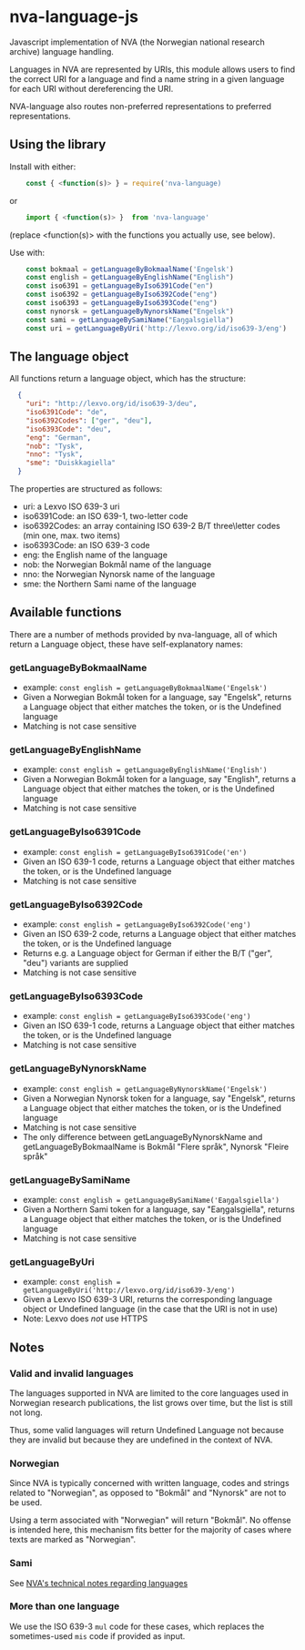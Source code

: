 # nva-language-js
Javascript implementation of NVA (the Norwegian national research archive) language handling.

Languages in NVA are represented by URIs, this module allows users to find the correct URI for a language and find a name string in a given language for each URI without dereferencing the URI.

NVA-language also routes non-preferred representations to preferred representations.

## Using the library

Install with either:

```javascript
    const { <function(s)> } = require('nva-language)
```

or

```javascript
    import { <function(s)> }  from 'nva-language'
```

(replace <function(s)> with the functions you actually use, see below).

Use with:

```javascript
    const bokmaal = getLanguageByBokmaalName('Engelsk')
    const english = getLanguageByEnglishName("English")
    const iso6391 = getLanguageByIso6391Code("en")
    const iso6392 = getLanguageByIso6392Code("eng")
    const iso6393 = getLanguageByIso6393Code("eng")
    const nynorsk = getLanguageByNynorskName("Engelsk")
    const sami = getLanguageBySamiName("Eaŋgalsgiella")
    const uri = getLanguageByUri('http://lexvo.org/id/iso639-3/eng')
```

## The language object

All functions return a language object, which has the structure:

```json
  {
    "uri": "http://lexvo.org/id/iso639-3/deu",
    "iso6391Code": "de",
    "iso6392Codes": ["ger", "deu"],
    "iso6393Code": "deu",
    "eng": "German",
    "nob": "Tysk",
    "nno": "Tysk",
    "sme": "Duiskkagiella"
  }
```

The properties are structured as follows:

-   uri: a Lexvo ISO 639-3 uri
-   iso6391Code: an ISO 639-1, two-letter code
-   iso6392Codes: an array containing ISO 639-2 B/T three\letter codes (min one, max. two items)
-   iso6393Code: an ISO 639-3 code
-   eng: the English name of the language
-   nob: the Norwegian Bokmål name of the language
-   nno: the Norwegian Nynorsk name of the language
-   sme: the Northern Sami name of the language

## Available functions

There are a number of methods provided by nva-language, all of which return a Language object, these have self-explanatory names:

### getLanguageByBokmaalName

-   example: `const english = getLanguageByBokmaalName('Engelsk')`
-   Given a Norwegian Bokmål token for a language, say "Engelsk", returns a Language object that either matches the token, or is the Undefined language
-   Matching is not case sensitive

### getLanguageByEnglishName

-   example: `const english = getLanguageByEnglishName('English')`
-   Given a Norwegian Bokmål token for a language, say "English", returns a Language object that either matches the token, or is the Undefined language
-   Matching is not case sensitive

### getLanguageByIso6391Code

-   example: `const english = getLanguageByIso6391Code('en')`
-   Given an ISO 639-1 code, returns a Language object that either matches the token, or is the Undefined language
-   Matching is not case sensitive

### getLanguageByIso6392Code

-   example: `const english = getLanguageByIso6392Code('eng')`
-   Given an ISO 639-2 code, returns a Language object that either matches the token, or is the Undefined language
-   Returns e.g. a Language object for German if either the B/T ("ger", "deu") variants are supplied
-   Matching is not case sensitive

### getLanguageByIso6393Code

-   example: `const english = getLanguageByIso6393Code('eng')`
-   Given an ISO 639-1 code, returns a Language object that either matches the token, or is the Undefined language
-   Matching is not case sensitive

### getLanguageByNynorskName

-   example: `const english = getLanguageByNynorskName('Engelsk')`
-   Given a Norwegian Nynorsk token for a language, say "Engelsk", returns a Language object that either matches the token, or is the Undefined language
-   Matching is not case sensitive
-   The only difference between getLanguageByNynorskName and getLanguageByBokmaalName is Bokmål "Flere språk", Nynorsk "Fleire språk"
 
### getLanguageBySamiName

-   example: `const english = getLanguageBySamiName('Eaŋgalsgiella')`
-   Given a Northern Sami token for a language, say "Eaŋgalsgiella", returns a Language object that either matches the token, or is the Undefined language
-   Matching is not case sensitive

### getLanguageByUri

-   example: `const english = getLanguageByUri('http://lexvo.org/id/iso639-3/eng')`
-   Given a Lexvo ISO 639-3 URI, returns the corresponding language object or Undefined language (in the case that the URI is not in use)
-   Note: Lexvo does *not* use HTTPS

## Notes

### Valid and invalid languages

The languages supported in NVA are limited to the core languages used in Norwegian research publications, the list grows over time, but the list is still not long.

Thus, some valid languages will return Undefined Language not because they are invalid but because they are undefined in the context of NVA.

### Norwegian

Since NVA is typically concerned with written language, codes and strings related to "Norwegian", as opposed to "Bokmål" and "Nynorsk" are not to be used.

Using a term associated with "Norwegian" will return "Bokmål". No offense is intended here, this mechanism fits better for the majority of cases where texts are marked as "Norwegian".

### Sami

See [NVA's technical notes regarding languages]('https://github.com/BIBSYSDEV/nva-language?tab=readme-ov-file#representing-sami-languages') 

### More than one language

We use the ISO 639-3 `mul` code for these cases, which replaces the sometimes-used `mis` code if provided as input.
